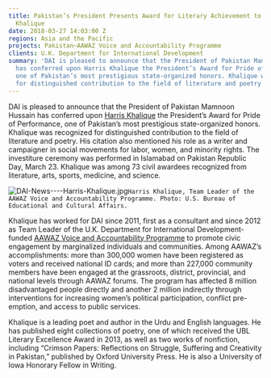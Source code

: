 ```yaml
---
title: Pakistan’s President Presents Award for Literary Achievement to DAI’s Harris
  Khalique
date: 2018-03-27 14:03:00 Z
regions: Asia and the Pacific
projects: Pakistan—AAWAZ Voice and Accountability Programme
clients: U.K. Department for International Development
summary: 'DAI is pleased to announce that the President of Pakistan Mamnoon Hussain
  has conferred upon Harris Khalique the President’s Award for Pride of Performance,
  one of Pakistan’s most prestigious state-organized honors. Khalique was recognized
  for distinguished contribution to the field of literature and poetry. '
---
```


DAI is pleased to announce that the President of Pakistan Mamnoon Hussain has conferred upon [Harris Khalique](https://www.dai.com/who-we-are/our-team/harris-khalique) the President’s Award for Pride of Performance, one of Pakistan’s most prestigious state-organized honors. Khalique was recognized for distinguished contribution to the field of literature and poetry. His citation also mentioned his role as a writer and campaigner in social movements for labor, women, and minority rights. The investiture ceremony was performed in Islamabad on Pakistan Republic Day, March 23. Khalique was among 73 civil awardees recognized from literature, arts, sports, medicine, and science.

![DAI-News----Harris-Khalique.jpg](/uploads/DAI-News----Harris-Khalique.jpg)`Harris Khalique, Team Leader of the AAWAZ Voice and Accountability Programme. Photo: U.S. Bureau of Educational and Cultural Affairs.`

Khalique has worked for DAI since 2011, first as a consultant and since 2012 as Team Leader of the U.K. Department for International Development-funded [AAWAZ Voice and Accountability Programme](https://www.dai.com/our-work/projects/pakistan-aawaz-voice-and-accountability-programme) to promote civic engagement by marginalized individuals and communities. Among AAWAZ’s accomplishments: more than 300,000 women have been registered as voters and received national ID cards; and more than 227,000 community members have been engaged at the grassroots, district, provincial, and national levels through AAWAZ forums. The program has affected 8 million disadvantaged people directly and another 2 million indirectly through interventions for increasing women’s political participation, conflict pre-emption, and access to public services.

Khalique is a leading poet and author in the Urdu and English languages. He has published eight collections of poetry, one of which received the UBL Literary Excellence Award in 2013, as well as two works of nonfiction, including “Crimson Papers: Reflections on Struggle, Suffering and Creativity in Pakistan,” published by Oxford University Press. He is also a University of Iowa Honorary Fellow in Writing.